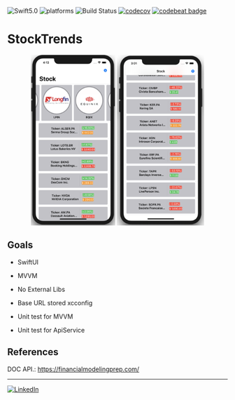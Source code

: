 ![Swift5.0](https://img.shields.io/badge/swift-5.0-orange.svg)
![platforms](https://img.shields.io/badge/platforms-iPhone-lightgrey)
![Build Status](https://travis-ci.com/abiliogp/StockTrends.svg?branch=master)
[![codecov](https://codecov.io/gh/abiliogp/StockTrends/branch/master/graph/badge.svg)](https://codecov.io/gh/abiliogp/StockTrends)
[![codebeat badge](https://codebeat.co/badges/5cce79fc-3252-4bbe-b233-e8550aa1e7c3)](https://codebeat.co/projects/github-com-abiliogp-stocktrends-master)

# StockTrends

<p align="center">
  <img src="https://github.com/abiliogp/imagens/blob/master/stock-up-swiftui.png" width="193px"/>
  <img src="https://github.com/abiliogp/imagens/blob/master/stock-down-swiftui.png" width="200px"/>
</p>


## Goals
* SwiftUI

* MVVM

* No External Libs

* Base URL stored xcconfig

* Unit test for MVVM

* Unit test for ApiService

## References

DOC API.: https://financialmodelingprep.com/

---

[![LinkedIn](https://img.shields.io/badge/linkedin-abiliogp-blue)](https://www.linkedin.com/in/abilio-parada-464b247a/)
